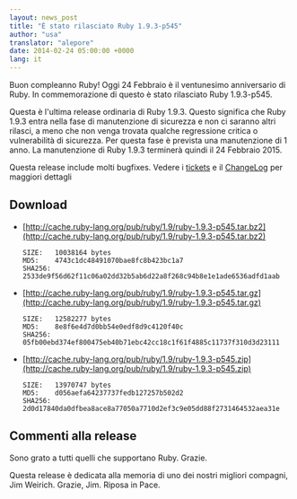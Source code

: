 ```yaml
---
layout: news_post
title: "È stato rilasciato Ruby 1.9.3-p545"
author: "usa"
translator: "alepore"
date: 2014-02-24 05:00:00 +0000
lang: it
---
```


Buon compleanno Ruby!
Oggi 24 Febbraio è il ventunesimo anniversario di Ruby.
In commemorazione di questo è stato rilasciato Ruby 1.9.3-p545.

Questa è l'ultima release ordinaria di Ruby 1.9.3.
Questo significa che Ruby 1.9.3 entra nella fase di manutenzione di
sicurezza e non ci saranno altri rilasci, a meno che non venga trovata qualche
regressione critica o vulnerabilità di sicurezza.
Per questa fase è prevista una manutenzione di 1 anno.
La manutenzione di Ruby 1.9.3 terminerà quindi il 24 Febbraio 2015.

Questa release include molti bugfixes.
Vedere i [tickets](https://bugs.ruby-lang.org/projects/ruby-193/issues?set_filter=1&amp;status_id=5)
e il [ChangeLog](http://svn.ruby-lang.org/repos/ruby/tags/v1_9_3_545/ChangeLog)
per maggiori dettagli

## Download

* [http://cache.ruby-lang.org/pub/ruby/1.9/ruby-1.9.3-p545.tar.bz2](http://cache.ruby-lang.org/pub/ruby/1.9/ruby-1.9.3-p545.tar.bz2)

      SIZE:   10038164 bytes
      MD5:    4743c1dc48491070bae8fc8b423bc1a7
      SHA256: 2533de9f56d62f11c06a02dd32b5ab6d22a8f268c94b8e1e1ade6536adfd1aab

* [http://cache.ruby-lang.org/pub/ruby/1.9/ruby-1.9.3-p545.tar.gz](http://cache.ruby-lang.org/pub/ruby/1.9/ruby-1.9.3-p545.tar.gz)

      SIZE:   12582277 bytes
      MD5:    8e8f6e4d7d0bb54e0edf8d9c4120f40c
      SHA256: 05fb00ebd374ef800475eb40b71ebc42cc18c1f61f4885c11737f310d3d23111

* [http://cache.ruby-lang.org/pub/ruby/1.9/ruby-1.9.3-p545.zip](http://cache.ruby-lang.org/pub/ruby/1.9/ruby-1.9.3-p545.zip)

      SIZE:   13970747 bytes
      MD5:    d056aefa64237737fedb127257b502d2
      SHA256: 2d0d17840da0dfbea8ace8a77050a7710d2ef3c9e05dd88f2731464532aea31e

## Commenti alla release

Sono grato a tutti quelli che supportano Ruby.
Grazie.

Questa release è dedicata alla memoria di uno dei nostri migliori compagni, Jim
Weirich.
Grazie, Jim.  Riposa in Pace.

